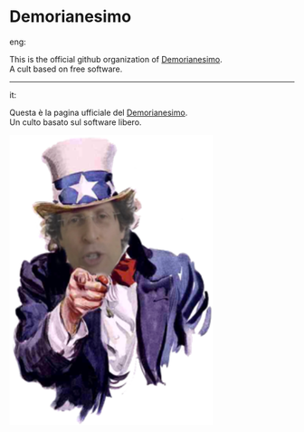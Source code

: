 # Demorianesimo

eng:

This is the official github organization of [Demorianesimo](https://demorianesimo.org/). \
A cult based on free software.

----------------------------

it:

Questa è la pagina ufficiale del [Demorianesimo](demorianesimo.org). \
Un culto basato sul software libero.

![demor](demorvuolete.PNG)
